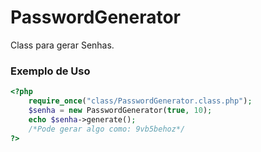 # PasswordGenerator
Class para gerar Senhas.

<h3>Exemplo de Uso</h3>

```php
<?php 
	require_once("class/PasswordGenerator.class.php");
	$senha = new PasswordGenerator(true, 10);
    echo $senha->generate();
    /*Pode gerar algo como: 9vb5behoz*/
?>
```

